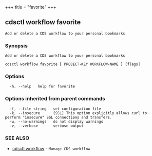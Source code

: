 +++
title = "favorite"
+++
## cdsctl workflow favorite

`Add or delete a CDS workflow to your personal bookmarks`

### Synopsis

`Add or delete a CDS workflow to your personal bookmarks`

```
cdsctl workflow favorite [ PROJECT-KEY WORKFLOW-NAME ] [flags]
```

### Options

```
  -h, --help   help for favorite
```

### Options inherited from parent commands

```
  -f, --file string   set configuration file
  -k, --insecure      (SSL) This option explicitly allows curl to perform "insecure" SSL connections and transfers.
  -w, --no-warnings   do not display warnings
  -v, --verbose       verbose output
```

### SEE ALSO

* [cdsctl workflow](/cli/cdsctl/workflow/)	 - `Manage CDS workflow`

